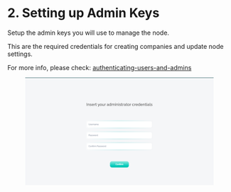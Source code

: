 # 2. Setting up Admin Keys

Setup the admin keys you will use to manage the node.

This are the required credentials for creating companies and update node settings.

For more info, please check: [authenticating-users-and-admins](../../../integration-guides/network-interfaces/making-requests/authenticating-users-and-admins/ "mention")

<figure><img src="../../../.gitbook/assets/image (3).png" alt=""><figcaption></figcaption></figure>
